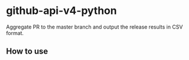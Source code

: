 # github-api-v4-python

Aggregate PR to the master branch and output the release results in CSV format.

## How to use

```

```






